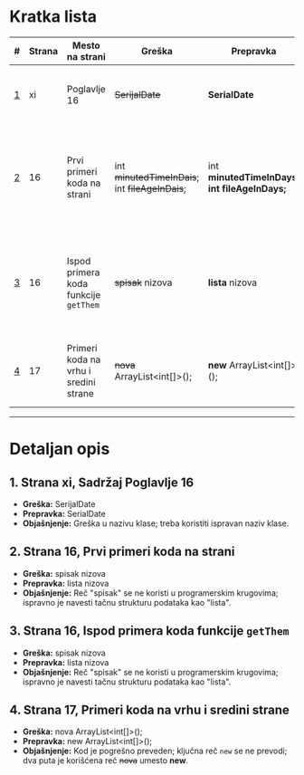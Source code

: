 # Kratka lista

| # | Strana | Mesto na strani | Greška | Prepravka | Objašnjenje |
|---|--------|----------------|--------|-----------|-------------|
| [1](#1) | xi     | Poglavlje 16 | ~~SerijalDate~~ | **SerialDate** | Greška u nazivu klase; treba koristiti ispravan naziv klase. |
| [2](#2) | 16     | Prvi primeri koda na strani | int ~~minutedTimeInDais~~; int ~~fileAgeInDais~~; | int **minutedTimeInDays**; **int fileAgeInDays;**  | Reč "spisak" se ne koristi u programerskim krugovima; ispravno je navesti tačnu strukturu podataka kao "lista". |
| [3](#3) | 16     | Ispod primera koda funkcije `getThem` | ~~spisak~~ nizova | **lista** nizova | Reč "spisak" se ne koristi u programerskim krugovima; ispravno je navesti tačnu strukturu podataka kao "lista". |
| [4](#4) | 17     | Primeri koda na vrhu i sredini strane | ~~nova~~ ArrayList<int[]>(); | **new** ArrayList<int[]>(); | Kod ne treba da se prevodi; dva puta je korišćena reč "nova" umesto `new`. |


---
# Detaljan opis

## <a name="1"></a>1. Strana xi, Sadržaj Poglavlje 16 
   - **Greška:** SerijalDate  
   - **Prepravka:** SerialDate  
   - **Objašnjenje:** Greška u nazivu klase; treba koristiti ispravan naziv klase.

## <a name="2"></a>2. Strana 16, Prvi primeri koda na strani
   - **Greška:** spisak nizova  
   - **Prepravka:** lista nizova  
   - **Objašnjenje:** Reč "spisak" se ne koristi u programerskim krugovima; ispravno je navesti tačnu strukturu podataka kao "lista".

## <a name="3"></a>3. Strana 16, Ispod primera koda funkcije `getThem`
   - **Greška:** spisak nizova  
   - **Prepravka:** lista nizova  
   - **Objašnjenje:** Reč "spisak" se ne koristi u programerskim krugovima; ispravno je navesti tačnu strukturu podataka kao "lista".

## <a name="4"></a>4. Strana 17, Primeri koda na vrhu i sredini strane
   - **Greška:** nova ArrayList<int[]>();  
   - **Prepravka:** new ArrayList<int[]>();  
   - **Objašnjenje:** Kod je pogrešno preveden; ključna reč `new` se ne prevodi; dva puta je korišćena reč ~~nova~~ umesto **new**.
